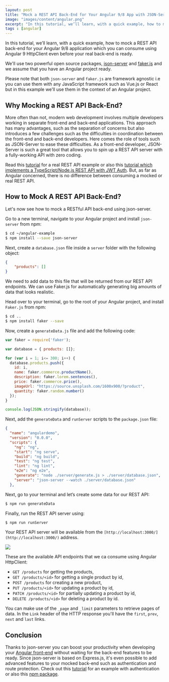 ```yaml
---
layout: post
title: "Mock a REST API Back-End for Your Angular 9/8 App with JSON-Server and Faker.js"
image: "images/content/angular.png"
excerpt: "In this tutorial, we’ll learn, with a quick example, how to mock a REST API back-end for your Angular 8 application which you can consume using Angular HttpClient even before your real back-end is ready" 
tags : [angular] 
---
```


In this tutorial, we’ll learn, with a quick example, how to mock a REST API back-end for your Angular 9/8 application which you can consume using Angular 9 HttpClient even before your real back-end is ready.



We'll use two powerful open source packages, [json-server](https://github.com/typicode/json-server) and [faker.js](https://github.com/marak/Faker.js/) and we assume that you have an Angular project ready.

Please note that both `json-server` and `faker.js` are framework agnostic i.e you can use them with any JavaScript framework such as Vue.js or React but in this example we'll use them in the context of an Angular project.
  

## Why Mocking a REST API Back-End?

More often than not, modern web development involves multiple developers working in separate front-end and back-end applications. This approach has many advantages, such as the separation of concerns but also introduces a few challenges such as the difficulties in coordination between the front-end and back-end developers. Here comes the role of tools such as JSON-Server to ease these difficulties. As a front-end developer, JSON-Server is such a great tool that allows you to spin up a REST API server with a fully-working API with zero coding.


Read this [tutorial](https://www.techiediaries.com/angular-tutorial-example-rest-api-httpclient-get-ngfor) for a real REST API example or also this [tutorial which implements a TypeScript/Node.js REST API with JWT Auth](https://www.techiediaries.com/angular/jwt-rest-api-auth-node-typescript-typeorm-database/). But, as far as Angular concerned, there is no difference between consuming a mocked or real REST API.

## How to Mock A REST API Back-End?

Let's now see how to mock a RESTful API back-end using json-server.

Go to a new terminal, navigate to your Angular project and install `json-server` from npm:

```bash
$ cd ~/angular-example
$ npm install --save json-server
```

Next, create a `database.json` file inside a `server` folder with the following object:

```json
{    
	"products": []
}
```

  

We need to add data to this file that will be returned from our REST API endpoints. We can use Faker.js for automatically generating big amounts of data that looks realistic.

Head over to your terminal, go to the root of your Angular project, and install `Faker.js` from npm:

```bash
$ cd ..
$ npm install faker --save
```

Now, create a `generateData.js` file and add the following code:

```js
var faker = require('faker');

var database = { products: []};

for (var i = 1; i<= 300; i++) {
  database.products.push({
    id: i,
    name: faker.commerce.productName(),
    description: faker.lorem.sentences(),
    price: faker.commerce.price(),
    imageUrl: "https://source.unsplash.com/1600x900/?product",
    quantity: faker.random.number()
  });
}

console.log(JSON.stringify(database));
```

  

Next, add the `generateData` and `runServer` scripts to the `package.json` file:

```json
{
  "name": "angulardemo",
  "version": "0.0.0",
  "scripts": {
    "ng": "ng",
    "start": "ng serve",
    "build": "ng build",
    "test": "ng test",
    "lint": "ng lint",
    "e2e": "ng e2e",
    "generate": "node ./server/generate.js > ./server/database.json",
    "server": "json-server --watch ./server/database.json"
  },
```

  

Next, go to your terminal and let’s create some data for our REST API:

```bash
$ npm run generateData
```

Finally, run the REST API server using:

```bash
$ npm run runServer
```

Your REST API server will be available from the `[http://localhost:3000/](http://localhost:3000/)` address.

![](https://cdn-images-1.medium.com/max/800/0*0EZg8Lxtit7x_Ty6)

  

These are the available API endpoints that we ca consume using Angular HttpClient:

-   `GET /products` for getting the products,
-   `GET /products/<id>` for getting a single product by id,
-   `POST /products` for creating a new product,
-   `PUT /products/<id>` for updating a product by id,
-   `PATCH /products/<id>` for partially updating a product by id,
-   `DELETE /products/<id>` for deleting a product by id.

You can make use of the `_page` and `_limit` parameters to retrieve pages of data. In the `Link` header of the HTTP response you'll have the `first`, `prev`, `next` and `last` links.

## Conclusion

Thanks to json-server you can boost your productivity when developing your [Angular front-end](https://www.techiediaries.com/angular/ionic-chat-ui-jwt-auth/) without waiting for the back-end features to be ready. Since json-server is based on Express.js, it's even possible to add advanced features to your mocked back-end such as authentication and route protection. Check out this [tutorial](https://www.techiediaries.com/fake-api-jwt-json-server) for an example with authentication or also this [npm package](https://www.npmjs.com/package/json-server-auth).
  

